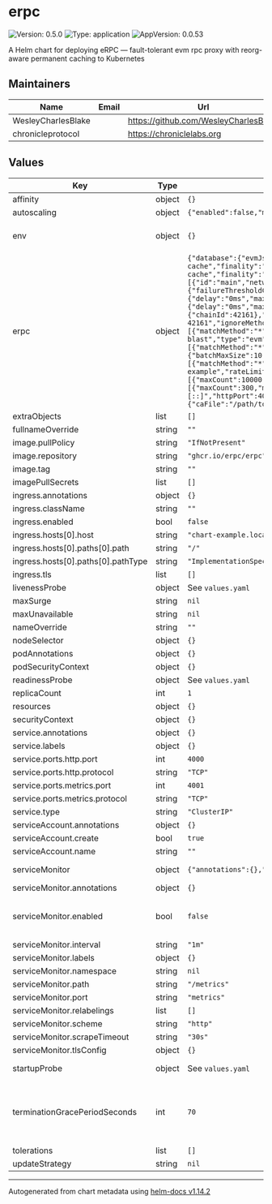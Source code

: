 # erpc

![Version: 0.5.0](https://img.shields.io/badge/Version-0.5.0-informational?style=flat-square) ![Type: application](https://img.shields.io/badge/Type-application-informational?style=flat-square) ![AppVersion: 0.0.53](https://img.shields.io/badge/AppVersion-0.0.53-informational?style=flat-square)

A Helm chart for deploying eRPC — fault-tolerant evm rpc proxy with reorg-aware permanent caching to Kubernetes

## Maintainers

| Name | Email | Url |
| ---- | ------ | --- |
| WesleyCharlesBlake |  | <https://github.com/WesleyCharlesBlake> |
| chronicleprotocol |  | <https://chroniclelabs.org> |

## Values

| Key | Type | Default | Description |
|-----|------|---------|-------------|
| affinity | object | `{}` |  |
| autoscaling | object | `{"enabled":false,"maxReplicas":100,"minReplicas":1,"targetCPUUtilizationPercentage":80}` | Enable autoscaling / HPA |
| env | object | `{}` | create env vars from secrets, eg RPC provider API keys (eg, Blast API, DRPC, Infura, Alchemy, etc. ) |
| erpc | object | `{"database":{"evmJsonRpcCache":{"connectors":[{"driver":"memory","id":"memory-cache","memory":{"maxItems":100000}}],"policies":[{"connector":"memory-cache","finality":"finalized","method":"*","network":"*","ttl":0},{"connector":"memory-cache","finality":"unfinalized","maxItemSize":"1MB","method":"*","network":"*","ttl":"5s"},{"connector":"memory-cache","finality":"unknown","method":"*","network":"*","ttl":"5s"}]}},"logLevel":"warn","metrics":{"enabled":true,"hostV4":"0.0.0.0","hostV6":"[::]","listenV4":true,"listenV6":false,"port":4001},"projects":[{"id":"main","networks":[{"architecture":"evm","evm":{"chainId":1},"failsafe":[{"circuitBreaker":{"failureThresholdCapacity":200,"failureThresholdCount":160,"halfOpenAfter":"5m","successThresholdCapacity":3,"successThresholdCount":3},"hedge":{"delay":"500ms","maxCount":1},"matchMethod":"*","retry":{"delay":"0ms","maxAttempts":3},"timeout":{"duration":"30s"}}]},{"architecture":"evm","evm":{"chainId":42161},"failsafe":[{"hedge":{"delay":"500ms","maxCount":1},"matchMethod":"*","retry":{"delay":"0ms","maxAttempts":3},"timeout":{"duration":"30s"}}]}],"rateLimitBudget":"frontend-budget","upstreams":[{"endpoint":"https://arbitrum-one.blastapi.io/xxxxxxx-xxxxxx-xxxxxxx","evm":{"chainId":42161},"failsafe":[{"matchMethod":"*","retry":{"backoffFactor":1.2,"backoffMaxDelay":"3s","delay":"500ms","jitter":"0ms","maxAttempts":2},"timeout":{"duration":"15s"}}],"id":"blastapi-chain-42161","ignoreMethods":["alchemy_*","eth_traceTransaction"],"rateLimitBudget":"global-blast","type":"evm"},{"endpoint":"https://eth-mainnet.blastapi.io/xxxxxxx-xxxxxx-xxxxxxx","evm":{"chainId":1},"failsafe":[{"matchMethod":"*","retry":{"backoffFactor":1.2,"backoffMaxDelay":"3s","delay":"500ms","jitter":"0ms","maxAttempts":2},"timeout":{"duration":"15s"}}],"id":"blastapi-chain-1","rateLimitBudget":"global-blast","type":"evm"},{"autoIgnoreUnsupportedMethods":true,"endpoint":"https://xxxxxx-xxxxxx.arbitrum-mainnet.quiknode.pro/xxxxxxxxxxxxxxxxxxxxxxxx/","evm":{"chainId":42161},"failsafe":[{"matchMethod":"*","retry":{"backoffFactor":1.2,"backoffMaxDelay":"3s","delay":"500ms","jitter":"0ms","maxAttempts":2},"timeout":{"duration":"15s"}}],"id":"quiknode-chain-42161","jsonRpc":{"batchMaxSize":10,"batchMaxWait":"100ms","supportsBatch":true},"rateLimitBudget":"global-quicknode","type":"evm"},{"endpoint":"alchemy://XXXX_YOUR_ALCHEMY_API_KEY_HERE_XXXX","failsafe":[{"matchMethod":"*","retry":{"backoffFactor":1.2,"backoffMaxDelay":"3s","delay":"500ms","jitter":"0ms","maxAttempts":2},"timeout":{"duration":"15s"}}],"id":"alchemy-multi-chain-example","rateLimitBudget":"global"}]}],"rateLimiters":{"budgets":[{"id":"global","rules":[{"maxCount":20000,"method":"*","period":"1s","waitTime":"1s"}]},{"id":"default-budget","rules":[{"maxCount":10000,"method":"*","period":"1s","waitTime":"100ms"}]},{"id":"global-blast","rules":[{"maxCount":1000,"method":"*","period":"1s"}]},{"id":"global-quicknode","rules":[{"maxCount":300,"method":"*","period":"1s"}]},{"id":"frontend-budget","rules":[{"maxCount":500,"method":"*","period":"1s"}]}]},"server":{"enableGzip":true,"httpHostV4":"0.0.0.0","httpHostV6":"[::]","httpPort":4000,"listenV4":true,"listenV6":false,"maxTimeout":"30s","readTimeout":"10s","tls":{"caFile":"/path/to/ca.pem","certFile":"/path/to/cert.pem","enabled":false,"insecureSkipVerify":false,"keyFile":"/path/to/key.pem"},"waitAfterShutdown":"30s","waitBeforeShutdown":"30s","writeTimeout":"20s"}}` | eRPC configuration, ref: https://docs.erpc.cloud/config/example#full-config-example; accepts full erpc.yaml config |
| extraObjects | list | `[]` |  |
| fullnameOverride | string | `""` |  |
| image.pullPolicy | string | `"IfNotPresent"` |  |
| image.repository | string | `"ghcr.io/erpc/erpc"` |  |
| image.tag | string | `""` |  |
| imagePullSecrets | list | `[]` |  |
| ingress.annotations | object | `{}` |  |
| ingress.className | string | `""` |  |
| ingress.enabled | bool | `false` |  |
| ingress.hosts[0].host | string | `"chart-example.local"` |  |
| ingress.hosts[0].paths[0].path | string | `"/"` |  |
| ingress.hosts[0].paths[0].pathType | string | `"ImplementationSpecific"` |  |
| ingress.tls | list | `[]` |  |
| livenessProbe | object | See `values.yaml` | Liveness probe |
| maxSurge | string | `nil` | default is 1 |
| maxUnavailable | string | `nil` | default is 0 |
| nameOverride | string | `""` |  |
| nodeSelector | object | `{}` |  |
| podAnnotations | object | `{}` |  |
| podSecurityContext | object | `{}` |  |
| readinessProbe | object | See `values.yaml` | Readiness probe |
| replicaCount | int | `1` | Deployment replica count |
| resources | object | `{}` |  |
| securityContext | object | `{}` |  |
| service.annotations | object | `{}` |  |
| service.labels | object | `{}` |  |
| service.ports.http.port | int | `4000` |  |
| service.ports.http.protocol | string | `"TCP"` |  |
| service.ports.metrics.port | int | `4001` |  |
| service.ports.metrics.protocol | string | `"TCP"` |  |
| service.type | string | `"ClusterIP"` |  |
| serviceAccount.annotations | object | `{}` |  |
| serviceAccount.create | bool | `true` |  |
| serviceAccount.name | string | `""` |  |
| serviceMonitor | object | `{"annotations":{},"enabled":false,"interval":"1m","labels":{},"namespace":null,"path":"/metrics","port":"metrics","relabelings":[],"scheme":"http","scrapeTimeout":"30s","tlsConfig":{}}` | If true, create a ServiceMonitor CRD for prometheus operator |
| serviceMonitor.annotations | object | `{}` | Additional ServiceMonitor annotations |
| serviceMonitor.enabled | bool | `false` | If true, a ServiceMonitor CRD is created for a prometheus operator https://github.com/coreos/prometheus-operator |
| serviceMonitor.interval | string | `"1m"` | ServiceMonitor scrape interval |
| serviceMonitor.labels | object | `{}` | Additional ServiceMonitor labels |
| serviceMonitor.namespace | string | `nil` | Alternative namespace for ServiceMonitor |
| serviceMonitor.path | string | `"/metrics"` | Path to scrape |
| serviceMonitor.port | string | `"metrics"` | port to scrape |
| serviceMonitor.relabelings | list | `[]` | ServiceMonitor relabelings |
| serviceMonitor.scheme | string | `"http"` | ServiceMonitor scheme |
| serviceMonitor.scrapeTimeout | string | `"30s"` | ServiceMonitor scrape timeout |
| serviceMonitor.tlsConfig | object | `{}` | ServiceMonitor TLS configuration |
| startupProbe | object | See `values.yaml` | Startup probe. Once this succeeds, the liveness probe takes over. |
| terminationGracePeriodSeconds | int | `70` | The duration in seconds the pod needs to terminate gracefully. This should be greater than the sum of erpc.server.waitBeforeShutdown and erpc.server.waitAfterShutdown to allow the application to shut down cleanly. |
| tolerations | list | `[]` |  |
| updateStrategy | string | `nil` | default RollingUpdate |

----------------------------------------------
Autogenerated from chart metadata using [helm-docs v1.14.2](https://github.com/norwoodj/helm-docs/releases/v1.14.2)
